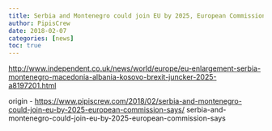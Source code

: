 ```yaml
---
title: Serbia and Montenegro could join EU by 2025, European Commission says
author: PipisCrew
date: 2018-02-07
categories: [news]
toc: true
---
```


http://www.independent.co.uk/news/world/europe/eu-enlargement-serbia-montenegro-macedonia-albania-kosovo-brexit-juncker-2025-a8197201.html

origin - https://www.pipiscrew.com/2018/02/serbia-and-montenegro-could-join-eu-by-2025-european-commission-says/ serbia-and-montenegro-could-join-eu-by-2025-european-commission-says